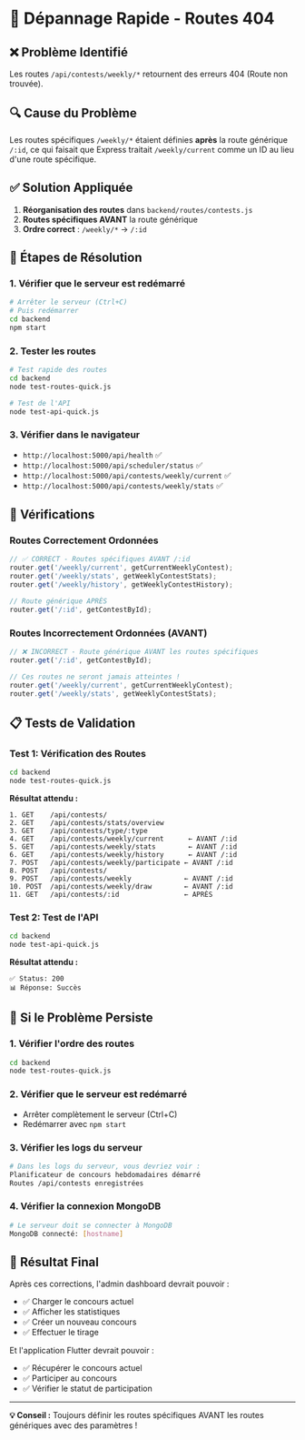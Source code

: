 # 🚨 Dépannage Rapide - Routes 404

## ❌ Problème Identifié
Les routes `/api/contests/weekly/*` retournent des erreurs 404 (Route non trouvée).

## 🔍 Cause du Problème
Les routes spécifiques `/weekly/*` étaient définies **après** la route générique `/:id`, ce qui faisait que Express traitait `/weekly/current` comme un ID au lieu d'une route spécifique.

## ✅ Solution Appliquée
1. **Réorganisation des routes** dans `backend/routes/contests.js`
2. **Routes spécifiques AVANT** la route générique
3. **Ordre correct** : `/weekly/*` → `/:id`

## 🚀 Étapes de Résolution

### 1. Vérifier que le serveur est redémarré
```bash
# Arrêter le serveur (Ctrl+C)
# Puis redémarrer
cd backend
npm start
```

### 2. Tester les routes
```bash
# Test rapide des routes
cd backend
node test-routes-quick.js

# Test de l'API
node test-api-quick.js
```

### 3. Vérifier dans le navigateur
- `http://localhost:5000/api/health` ✅
- `http://localhost:5000/api/scheduler/status` ✅
- `http://localhost:5000/api/contests/weekly/current` ✅
- `http://localhost:5000/api/contests/weekly/stats` ✅

## 🔧 Vérifications

### Routes Correctement Ordonnées
```javascript
// ✅ CORRECT - Routes spécifiques AVANT /:id
router.get('/weekly/current', getCurrentWeeklyContest);
router.get('/weekly/stats', getWeeklyContestStats);
router.get('/weekly/history', getWeeklyContestHistory);

// Route générique APRÈS
router.get('/:id', getContestById);
```

### Routes Incorrectement Ordonnées (AVANT)
```javascript
// ❌ INCORRECT - Route générique AVANT les routes spécifiques
router.get('/:id', getContestById);

// Ces routes ne seront jamais atteintes !
router.get('/weekly/current', getCurrentWeeklyContest);
router.get('/weekly/stats', getWeeklyContestStats);
```

## 📋 Tests de Validation

### Test 1: Vérification des Routes
```bash
cd backend
node test-routes-quick.js
```
**Résultat attendu :**
```
1. GET    /api/contests/
2. GET    /api/contests/stats/overview
3. GET    /api/contests/type/:type
4. GET    /api/contests/weekly/current      ← AVANT /:id
5. GET    /api/contests/weekly/stats        ← AVANT /:id
6. GET    /api/contests/weekly/history      ← AVANT /:id
7. POST   /api/contests/weekly/participate ← AVANT /:id
8. POST   /api/contests/
9. POST   /api/contests/weekly             ← AVANT /:id
10. POST  /api/contests/weekly/draw        ← AVANT /:id
11. GET   /api/contests/:id                ← APRÈS
```

### Test 2: Test de l'API
```bash
cd backend
node test-api-quick.js
```
**Résultat attendu :**
```
✅ Status: 200
📊 Réponse: Succès
```

## 🚨 Si le Problème Persiste

### 1. Vérifier l'ordre des routes
```bash
cd backend
node test-routes-quick.js
```

### 2. Vérifier que le serveur est redémarré
- Arrêter complètement le serveur (Ctrl+C)
- Redémarrer avec `npm start`

### 3. Vérifier les logs du serveur
```bash
# Dans les logs du serveur, vous devriez voir :
Planificateur de concours hebdomadaires démarré
Routes /api/contests enregistrées
```

### 4. Vérifier la connexion MongoDB
```bash
# Le serveur doit se connecter à MongoDB
MongoDB connecté: [hostname]
```

## 🎯 Résultat Final
Après ces corrections, l'admin dashboard devrait pouvoir :
- ✅ Charger le concours actuel
- ✅ Afficher les statistiques
- ✅ Créer un nouveau concours
- ✅ Effectuer le tirage

Et l'application Flutter devrait pouvoir :
- ✅ Récupérer le concours actuel
- ✅ Participer au concours
- ✅ Vérifier le statut de participation

---

**💡 Conseil :** Toujours définir les routes spécifiques AVANT les routes génériques avec des paramètres !
